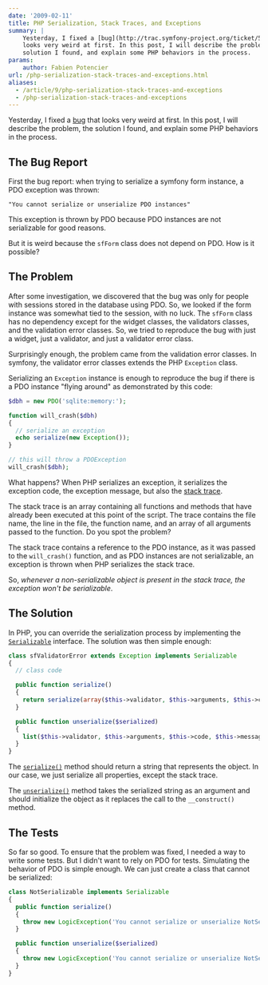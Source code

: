 ```yaml
---
date: '2009-02-11'
title: PHP Serialization, Stack Traces, and Exceptions
summary: |
    Yesterday, I fixed a [bug](http://trac.symfony-project.org/ticket/5267) that
    looks very weird at first. In this post, I will describe the problem, the
    solution I found, and explain some PHP behaviors in the process.
params:
    author: Fabien Potencier
url: /php-serialization-stack-traces-and-exceptions.html
aliases:
  - /article/9/php-serialization-stack-traces-and-exceptions
  - /php-serialization-stack-traces-and-exceptions
---
```


Yesterday, I fixed a [bug](http://trac.symfony-project.org/ticket/5267) that
looks very weird at first. In this post, I will describe the problem, the
solution I found, and explain some PHP behaviors in the process.

The Bug Report
--------------

First the bug report: when trying to serialize a symfony form instance, a PDO
exception was thrown:

    "You cannot serialize or unserialize PDO instances"

This exception is thrown by PDO because PDO instances are not serializable for
good reasons.

But it is weird because the `sfForm` class does not depend on PDO. How is it
possible?

The Problem
-----------

After some investigation, we discovered that the bug was only for people with
sessions stored in the database using PDO. So, we looked if the form instance
was somewhat tied to the session, with no luck. The `sfForm` class has no
dependency except for the widget classes, the validators classes, and the
validation error classes. So, we tried to reproduce the bug with just a
widget, just a validator, and just a validator error class.

Surprisingly enough, the problem came from the validation error classes. In
symfony, the validator error classes extends the PHP `Exception` class.

Serializing an `Exception` instance is enough to reproduce the bug if there is
a PDO instance "flying around" as demonstrated by this code:


```php
$dbh = new PDO('sqlite:memory:');

function will_crash($dbh)
{
  // serialize an exception
  echo serialize(new Exception());
}

// this will throw a PDOException
will_crash($dbh);

```

What happens? When PHP serializes an exception, it serializes the exception
code, the exception message, but also the
[stack trace](http://www.php.net/manual/en/exception.gettrace.php).

The stack trace is an array containing all functions and methods that have
already been executed at this point of the script. The trace contains the file
name, the line in the file, the function name, and an array of all arguments
passed to the function. Do you spot the problem?

The stack trace contains a reference to the PDO instance, as it was passed to
the `will_crash()` function, and as PDO instances are not serializable, an
exception is thrown when PHP serializes the stack trace.

So, *whenever a non-serializable object is present in the stack trace, the
exception won't be serializable*.

The Solution
------------

In PHP, you can override the serialization process by implementing the
[`Serializable`](http://www.php.net/serializable) interface. The solution was
then simple enough:


```php
class sfValidatorError extends Exception implements Serializable
{
  // class code

  public function serialize()
  {
    return serialize(array($this->validator, $this->arguments, $this->code, $this->message));
  }

  public function unserialize($serialized)
  {
    list($this->validator, $this->arguments, $this->code, $this->message) = unserialize($serialized);
  }
}

```

The [`serialize()`](http://www.php.net/manual/en/serializable.serialize.php)
method should return a string that represents the object. In our case, we just
serialize all properties, except the stack trace.

The [`unserialize()`](http://www.php.net/manual/en/serializable.unserialize.php)
method takes the serialized string as an argument and should initialize the
object as it replaces the call to the `__construct()` method.

The Tests
---------

So far so good. To ensure that the problem was fixed, I needed a way to write
some tests. But I didn't want to rely on PDO for tests. Simulating the
behavior of PDO is simple enough. We can just create a class that cannot be
serialized:


```php
class NotSerializable implements Serializable
{
  public function serialize()
  {
    throw new LogicException('You cannot serialize or unserialize NotSerializable instances');
  }

  public function unserialize($serialized)
  {
    throw new LogicException('You cannot serialize or unserialize NotSerializable instances');
  }
}

```



